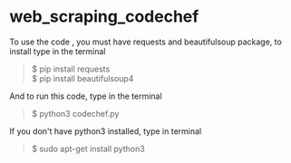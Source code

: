 # web_scraping_codechef

To use the code , you must have requests and beautifulsoup package, to install type in the terminal
> $ pip install requests  
> $ pip install beautifulsoup4  

And to run this code, type in the terminal  
> $ python3 codechef.py

If you don't have python3 installed, type in terminal
> $ sudo apt-get install python3

